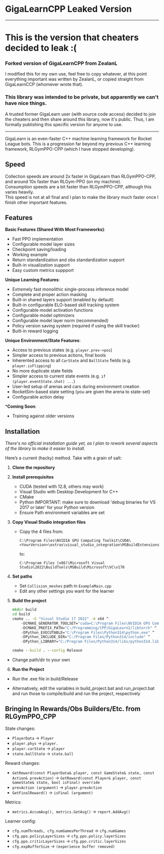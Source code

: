 # GigaLearnCPP Leaked Version

-------------
# This is the version that cheaters decided to leak :(

### Forked version of GigaLearnCPP from ZealanL
I modified this for my own use, feel free to copy whatever, at this point everything important was written by ZealanL, or 
copied straight from GigaLearnCCP (whomever wrote that).

### This library was intended to be private, but apparently we can't have nice things. 

A trusted former GigaLearn user (with source code access) decided to join the cheaters and then share around this library, now it's public.
Thus, I am formally publishing this specific version for anyone to use.

-------------

GigaLearn is an even-faster C++ machine learning framework for Rocket League bots.
This is a progression far beyond my previous C++ learning framework, RLGymPPO-CPP (which I have stopped developing).

## Speed
Collection speeds are around 2x faster in GigaLearn than RLGymPPO-CPP, and around 10x faster than RLGym-PPO (on my machine).  
Consumption speeds are a bit faster than RLGymPPO-CPP, although this varies heavily.  
This speed is not at all final and I plan to make the library much faster once I finish other important features.

## Features

**Basic Features (Shared With Most Frameworks)**:
- Fast PPO implementation
- Configurable model layer sizes
- Checkpoint saving/loading
- Working example
- Return standardization and obs standardization support
- Built-in visualization support
- Easy custom metrics suppport

**Unique Learning Features**:
- Extremely fast monolithic single-process inference model
- Complete and proper action masking
- Built-in shared layers support (enabled by default)
- Built-in configurable ELO-based skill tracking system 
- Configurable model activation functions
- Configurable model optimizers
- Configurable model layer norm (recommended)
- Policy version saving system (required if using the skill tracker)
- Built-in reward logging

**Unique Environment/State Features**:
- Access to previous states (e.g. `player.prev->pos`)
- Simpler access to previous actions, final bools
- Inherented access to all `CarState` and `BallState` fields (e.g. `player.isFlipping`)
- No more duplicate state fields
- Simpler access to current state events (e.g. `if (player.eventState.shot) ...`)
- User-led setup of arenas and cars during environment creation
- RocketSim-based state setting (you are given the arena to state-set)
- Configurable action delay

***Coming Soon**:
- Training against older versions

## Installation

*There's no official installation guide yet, as I plan to rework several aspects of the library to make it easier to install.*

Here’s a current (hacky) method. Take with a grain of salt:

1. **Clone the repository**  

2. **Install prerequisites**  
   - CUDA (tested with 12.8, others may work)  
   - Visual Studio with Desktop Development for C++  
   - CMake
   - Python IMPORTANT: make sure to download 'debug binaries for VS 2017 or later' for your Python version
   - Ensure Path environment variables are set

3. **Copy Visual Studio integration files**  
   - Copy the 4 files from:  

     ```
     C:\Program Files\NVIDIA GPU Computing Toolkit\CUDA\<YourVersion>\extras\visual_studio_integration\MSBuildExtensions
     ```
     
     to:  

     ```
     C:\Program Files (x86)\Microsoft Visual Studio\2022\BuildTools\MSBuild\Microsoft\VC\v170
     ```

4. **Set paths**  
   - Set `Collision_meshes` path in `ExampleMain.cpp`  
   - Edit any other settings you want for the learner  

5. **Build the project**  

   ```bat
   mkdir build
   cd build
   cmake .. -G "Visual Studio 17 2022" -A x64 ^
       -DCMAKE_GENERATOR_TOOLSET="cuda=C:\Program Files\NVIDIA GPU Computing Toolkit\CUDA\v12.8" ^
       -DCMAKE_PREFIX_PATH="C:/Programming/CPP/GigaLearn2/libtorch" ^
       -DPython_EXECUTABLE="C:\Program Files\Python314\python.exe" ^
       -DPython_INCLUDE_DIR="C:/Program Files/Python314/include" ^
       -DPython_LIBRARY="C:/Program Files/Python314/libs/python314.lib"

   cmake --build . --config Release

- Change path/dir to your own

6. **Run the Project**

  - Run the .exe file in build/Release

  - Alternatively, edit the variables in build_project.bat and run_project.bat and run those to compile/build and run the project, respectively

## Bringing In Rewards/Obs Builders/Etc. from RLGymPPO_CPP
State changes:
- `PlayerData` -> `Player`
- `player.phys` -> `player.`
- `player.carState` -> `player`
- `state.ballState` -> `state.ball`

Reward changes:
- `GetReward(const PlayerData& player, const GameState& state, const Action& prevAction)` -> `GetReward(const Player& player, const GameState& state, bool isFinal) override`
- `prevAction (argument)` -> `player.prevAction`
- `GetFinalReward()` -> `isFinal (argument)`

Metrics:
- `metrics.AccumAvg(), metrics.GetAvg()` -> `report.AddAvg()`

Learner config:
- `cfg.numThreads, cfg.numGamesPerThread` -> `cfg.numGames`
- `cfg.ppo.policyLayerSizes` -> `cfg.ppo.policy.layerSizes`
- `cfg.ppo.criticLayerSizes` -> `cfg.ppo.critic.layerSizes`
- `cfg.expBufferSize` -> `(experience buffer removed)`
